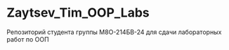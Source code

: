 # Zaytsev_Tim_OOP_Labs
Репозиторий студента группы М8О-214БВ-24 для сдачи лабораторных работ по ООП
